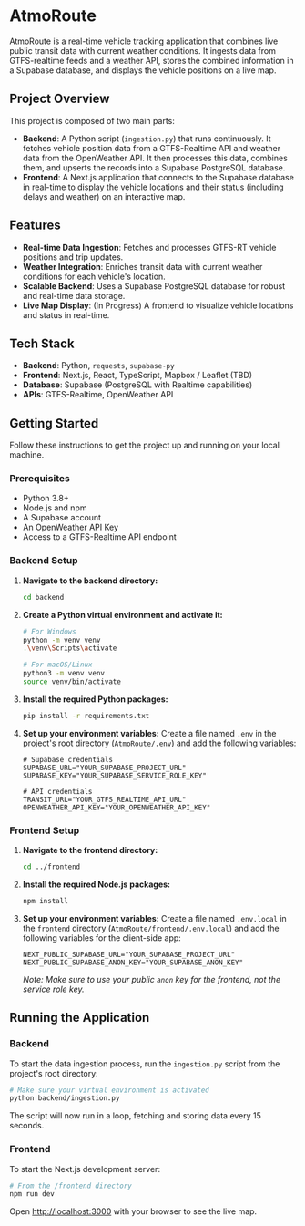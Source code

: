 # AtmoRoute

AtmoRoute is a real-time vehicle tracking application that combines live public transit data with current weather conditions. It ingests data from GTFS-realtime feeds and a weather API, stores the combined information in a Supabase database, and displays the vehicle positions on a live map.

## Project Overview

This project is composed of two main parts:

- **Backend**: A Python script (`ingestion.py`) that runs continuously. It fetches vehicle position data from a GTFS-Realtime API and weather data from the OpenWeather API. It then processes this data, combines them, and upserts the records into a Supabase PostgreSQL database.
- **Frontend**: A Next.js application that connects to the Supabase database in real-time to display the vehicle locations and their status (including delays and weather) on an interactive map.

## Features

- **Real-time Data Ingestion**: Fetches and processes GTFS-RT vehicle positions and trip updates.
- **Weather Integration**: Enriches transit data with current weather conditions for each vehicle's location.
- **Scalable Backend**: Uses a Supabase PostgreSQL database for robust and real-time data storage.
- **Live Map Display**: (In Progress) A frontend to visualize vehicle locations and status in real-time.

## Tech Stack

- **Backend**: Python, `requests`, `supabase-py`
- **Frontend**: Next.js, React, TypeScript, Mapbox / Leaflet (TBD)
- **Database**: Supabase (PostgreSQL with Realtime capabilities)
- **APIs**: GTFS-Realtime, OpenWeather API

## Getting Started

Follow these instructions to get the project up and running on your local machine.

### Prerequisites

- Python 3.8+
- Node.js and npm
- A Supabase account
- An OpenWeather API Key
- Access to a GTFS-Realtime API endpoint

### Backend Setup

1.  **Navigate to the backend directory:**

    ```bash
    cd backend
    ```

2.  **Create a Python virtual environment and activate it:**

    ```bash
    # For Windows
    python -m venv venv
    .\venv\Scripts\activate

    # For macOS/Linux
    python3 -m venv venv
    source venv/bin/activate
    ```

3.  **Install the required Python packages:**

    ```bash
    pip install -r requirements.txt
    ```

4.  **Set up your environment variables:**
    Create a file named `.env` in the project's root directory (`AtmoRoute/.env`) and add the following variables:

    ```env
    # Supabase credentials
    SUPABASE_URL="YOUR_SUPABASE_PROJECT_URL"
    SUPABASE_KEY="YOUR_SUPABASE_SERVICE_ROLE_KEY"

    # API credentials
    TRANSIT_URL="YOUR_GTFS_REALTIME_API_URL"
    OPENWEATHER_API_KEY="YOUR_OPENWEATHER_API_KEY"
    ```

### Frontend Setup

1.  **Navigate to the frontend directory:**

    ```bash
    cd ../frontend
    ```

2.  **Install the required Node.js packages:**

    ```bash
    npm install
    ```

3.  **Set up your environment variables:**
    Create a file named `.env.local` in the `frontend` directory (`AtmoRoute/frontend/.env.local`) and add the following variables for the client-side app:

    ```env
    NEXT_PUBLIC_SUPABASE_URL="YOUR_SUPABASE_PROJECT_URL"
    NEXT_PUBLIC_SUPABASE_ANON_KEY="YOUR_SUPABASE_ANON_KEY"
    ```

    _Note: Make sure to use your public `anon` key for the frontend, not the service role key._

## Running the Application

### Backend

To start the data ingestion process, run the `ingestion.py` script from the project's root directory:

```bash
# Make sure your virtual environment is activated
python backend/ingestion.py
```

The script will now run in a loop, fetching and storing data every 15 seconds.

### Frontend

To start the Next.js development server:

```bash
# From the /frontend directory
npm run dev
```

Open [http://localhost:3000](http://localhost:3000) with your browser to see the live map.
